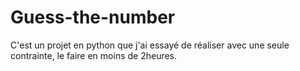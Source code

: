# Guess-the-number

C'est un projet en python que j'ai essayé de réaliser avec une seule contrainte, le faire en moins de 2heures.
